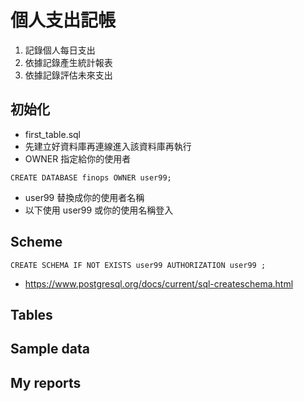 # 個人支出記帳
1. 記錄個人每日支出
2. 依據記錄產生統計報表
3. 依據記錄評估未來支出

## 初始化
- first_table.sql
- 先建立好資料庫再連線進入該資料庫再執行
- OWNER 指定給你的使用者
```
CREATE DATABASE finops OWNER user99;
```
- user99 替換成你的使用者名稱
- 以下使用 user99 或你的使用名稱登入

## Scheme
```
CREATE SCHEMA IF NOT EXISTS user99 AUTHORIZATION user99 ;
```
- https://www.postgresql.org/docs/current/sql-createschema.html
## Tables

## Sample data

## My reports
